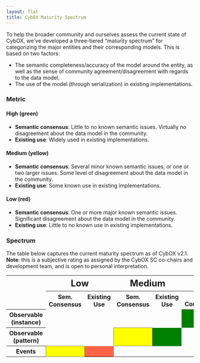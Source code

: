 ```yaml
---
layout: flat
title: CybOX Maturity Spectrum
---
```


To help the broader community and ourselves assess the current state of CybOX, we've developed a three-tiered “maturity spectrum” for categorizing the major entities and their corresponding models. This is based on two factors:

* The semantic completeness/accuracy of the model around the entity, as well as the sense of community agreement/disagreement with regards to the data model.
* The use of the model (through serialization) in existing implementations.

### Metric

#### High (green)
* **Semantic consensus**: Little to no known semantic issues. Virtually no disagreement about the data model in the community.
* **Existing use**: Widely used in existing implementations.

#### Medium (yellow)
* **Semantic consensus**: Several minor known semantic issues, or one or two larger issues. Some level of disagreement about the data model in the community.
* **Existing use**: Some known use in existing implementations.

#### Low (red)
* **Semantic consensus**: One or more major known semantic issues. Significant disagreement about the data model in the community.
* **Existing use**: Little to no known use in existing implementations.

### Spectrum

The table below captures the current maturity spectrum as of CybOX v2.1. **Note**: this is a subjective rating as assigned by the CybOX SC co-chairs and development team, and is open to personal interpretation.

<table>
<col>
<colgroup span="2"></colgroup>
<colgroup span="2"></colgroup>
<colgroup span="2"></colgroup>
<tr>
  <td rowspan="2"></td>
  <th colspan="2" scope="colgroup" style="text-align:center; font-size:24px">Low</th>
  <th colspan="2" scope="colgroup" style="text-align:center; font-size:24px">Medium</th>
  <th colspan="2" scope="colgroup" style="text-align:center; font-size:24px">High</th>
</tr>
<tr>
  <th scope="col">Sem. Consensus</th>
  <th scope="col">Existing Use</th>
  <th scope="col">Sem. Consensus</th>
  <th scope="col">Existing Use</th>
  <th scope="col">Sem. Consensus</th>
  <th scope="col">Existing Use</th>
</tr>
<tr>
  <th scope="row"><b>Observable (instance)</b></th>
  <td colspan="2"></td>
  <td colspan="2"></td>
  <td style="border: 1px solid grey; background-color: green;"></td>
  <td style="background-color: green;"></td>
</tr>
<tr>
  <th scope="row"><b>Observable (pattern)</b></th>
  <td colspan="2"></td>
  <td style="border: 1px solid grey; background-color: yellow;"></td>
  <td style="background-color: green;"></td>
  <td colspan="2"></td>
</tr>
<tr>
  <th scope="row"><b>Events</b></th>
  <td style="border: 1px solid grey; background-color: yellow;"></td>
  <td style="background-color: tomato;"></td>
  <td colspan="2"></td>
  <td colspan="2"></td>
</tr>
</table>

